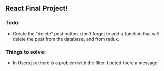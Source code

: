 ## React Final Project!


### Todo:
- Create the "delete" post button. don't forget to add a function that will delete the post from the database, and from redux.

### Things to solve:
- In Users.jsx there is a problem with the filter. I puted there a message